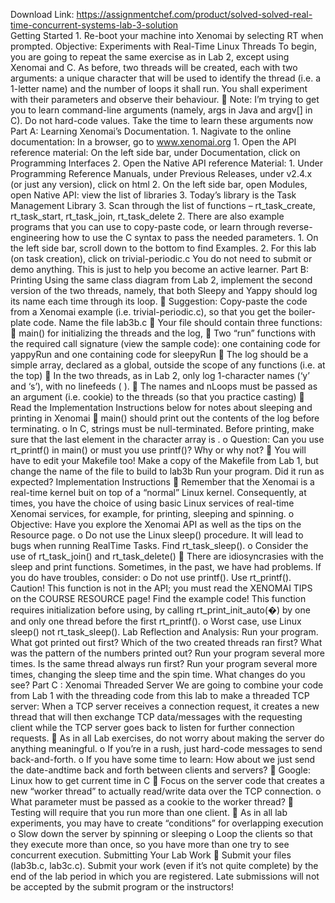 Download Link: https://assignmentchef.com/product/solved-solved-real-time-concurrent-systems-lab-3-solution
<br>
Getting Started 1. Re-boot your machine into Xenomai by selecting RT when prompted. Objective: Experiments with Real-Time Linux Threads To begin, you are going to repeat the same exercise as in Lab 2, except using Xenomai and C. As before, two threads will be created, each with two arguments: a unique character that will be used to identify the thread (i.e. a 1-letter name) and the number of loops it shall run. You shall experiment with their parameters and observe their behaviour.  Note: I’m trying to get you to learn command-line arguments (namely, args in Java and argv[] in C). Do not hard-code values. Take the time to learn these arguments now Part A: Learning Xenomai’s Documentation. 1. Nagivate to the online documentation: In a browser, go to www.xenomai.org 1. Open the API reference material: On the left side bar, under Documentation, click on Programming Interfaces 2. Open the Native API reference Material: 1. Under Programming Reference Manuals, under Previous Releases, under v2.4.x (or just any version), click on html 2. On the left side bar, open Modules, open Native API: view the list of libraries 3. Today’s library is the Task Management Library 3. Scan through the list of functions – rt_task_create, rt_task_start, rt_task_join, rt_task_delete 2. There are also example programs that you can use to copy-paste code, or learn through reverse-engineering how to use the C syntax to pass the needed parameters. 1. On the left side bar, scroll down to the bottom to find Examples. 2. For this lab (on task creation), click on trivial-periodic.c You do not need to submit or demo anything. This is just to help you become an active learner. Part B: Printing Using the same class diagram from Lab 2, implement the second version of the two threads, namely, that both Sleepy and Yappy should log its name each time through its loop.  Suggestion: Copy-paste the code from a Xenomai example (i.e. trivial-periodic.c), so that you get the boiler-plate code. Name the file lab3b.c  Your file should contain three functions:  main() for initializing the threads and the log,  Two “run” functions with the required call signature (view the sample code): one containing code for yappyRun and one containing code for sleepyRun  The log should be a simple array, declared as a global, outside the scope of any functions (i.e. at the top)  In the two threads, as in Lab 2, only log 1-character names (‘y’ and ‘s’), with no linefeeds (
).  The names and nLoops must be passed as an argument (i.e. cookie) to the threads (so that you practice casting)  Read the Implementation Instructions below for notes about sleeping and printing in Xenomai  main() should print out the contents of the log before terminating. o In C, strings must be null-terminated. Before printing, make sure that the last element in the character array is  . o Question: Can you use rt_printf() in main() or must you use printf()? Why or why not?  You will have to edit your Makefile too! Make a copy of the Makefile from Lab 1, but change the name of the file to build to lab3b Run your program. Did it run as expected? Implementation Instructions  Remember that the Xenomai is a real-time kernel buit on top of a “normal” Linux kernel. Consequently, at times, you have the choice of using basic Linux services of real-time Xenomai services, for example, for printing, sleeping and spinning. o Objective: Have you explore the Xenomai API as well as the tips on the Resource page. o Do not use the Linux sleep() procedure. It will lead to bugs when running RealTime Tasks. Find rt_task_sleep(). o Consider the use of rt_task_join() and rt_task_delete()  There are idiosyncrasies with the sleep and print functions. Sometimes, in the past, we have had problems. If you do have troubles, consider: o Do not use printf(). Use rt_printf(). Caution! This function is not in the API; you must read the XENOMAI TIPS on the COURSE RESOURCE page! Find the example code! This function requires initialization before using, by calling rt_print_init_auto(�) by one and only one thread before the first rt_printf(). o Worst case, use Linux sleep() not rt_task_sleep(). Lab Reflection and Analysis: Run your program. What got printed out first? Which of the two created threads ran first? What was the pattern of the numbers printed out? Run your program several more times. Is the same thread always run first? Run your program several more times, changing the sleep time and the spin time. What changes do you see? Part C : Xenomai Threaded Server We are going to combine your code from Lab 1 with the threading code from this lab to make a threaded TCP server: When a TCP server receives a connection request, it creates a new thread that will then exchange TCP data/messages with the requesting client while the TCP server goes back to listen for further connection requests.  As in all Lab exercises, do not worry about making the server do anything meaningful. o If you’re in a rush, just hard-code messages to send back-and-forth. o If you have some time to learn: How about we just send the date-andtime back and forth between clients and servers?  Google: Linux how to get current time in C  Focus on the server code that creates a new “worker thread” to actually read/write data over the TCP connection. o What parameter must be passed as a cookie to the worker thread?  Testing will require that you run more than one client.  As in all lab experiments, you may have to create “conditions” for overlapping execution o Slow down the server by spinning or sleeping o Loop the clients so that they execute more than once, so you have more than one try to see concurrent execution. Submitting Your Lab Work  Submit your files (lab3b.c, lab3c.c). Submit your work (even if it’s not quite complete) by the end of the lab period in which you are registered. Late submissions will not be accepted by the submit program or the instructors!
